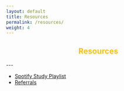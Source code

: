 ```yaml
---
layout: default
title: Resources
permalink: /resources/
weight: 4
---
```

<h2 style="text-align:center; color: #ffc107">
    <div>
        <b>Resources</b>
    </div>
</h2>
---

* [Spotify Study Playlist](https://open.spotify.com/playlist/6mtQxnGRYzAzILoJBPPcey?si=9Q8hWMgVSVWNEnyordHkyQ)
* [Referrals](https://www.notion.so/Referrals-98030b47b5464a1cb4db3ca7325425ee)